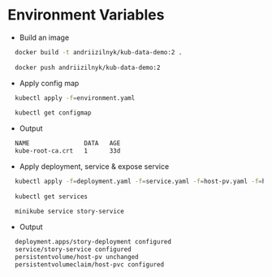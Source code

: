 # Environment Variables

- Build an image
```bash
  docker build -t andriizilnyk/kub-data-demo:2 .
  
  docker push andriizilnyk/kub-data-demo:2
```
- Apply config map
```bash
  kubectl apply -f=environment.yaml
  
  kubectl get configmap
```
- Output
```bash
  NAME               DATA   AGE
  kube-root-ca.crt   1      33d
```
- Apply deployment, service & expose service
```bash
  kubectl apply -f=deployment.yaml -f=service.yaml -f=host-pv.yaml -f=host-pvc.yaml
  
  kubectl get services
  
  minikube service story-service
```
- Output
```bash
  deployment.apps/story-deployment configured
  service/story-service configured
  persistentvolume/host-pv unchanged
  persistentvolumeclaim/host-pvc configured
```

